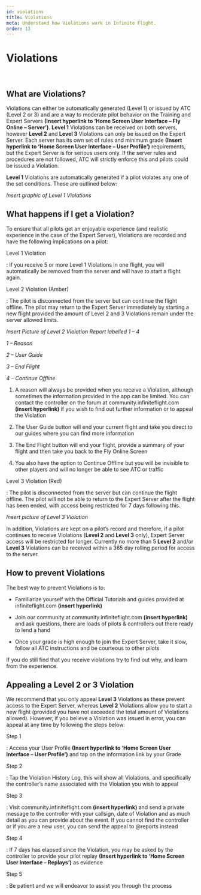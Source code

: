 ```yaml
---
id: violations
title: Violations
meta: Understand how Violations work in Infinite Flight.
order: 13
---
```


# Violations

​               

## What are Violations?

 

Violations can either be automatically generated (Level 1) or issued by ATC (Level 2 or 3) and are a way to moderate pilot behavior on the Training and Expert Servers **(Insert hyperlink to ‘Home Screen User Interface – Fly Online – Server’)**. **Level 1** Violations can be received on both servers, however **Level 2** and **Level 3** Violations can only be issued on the Expert Server. Each server has its own set of rules and minimum grade **(Insert hyperlink to ‘Home Screen User Interface – User Profile’)** requirements, but the Expert Server is for serious users only. If the server rules and procedures are not followed, ATC will strictly enforce this and pilots could be issued a Violation. 

 

**Level 1** Violations are automatically generated if a pilot violates any one of the set conditions. These are outlined below:

 

*Insert graphic of Level 1 Violations*

 

## What happens if I get a Violation?

 

To ensure that all pilots get an enjoyable experience (and realistic experience in the case of the Expert Server), Violations are recorded and have the following implications on a pilot:



Level 1 Violation

: If you receive 5 or more Level 1 Violations in one flight, you will automatically be removed from the server and will have to start a flight again.



Level 2 Violation (Amber)

: The pilot is disconnected from the server but can continue the flight offline. The pilot may return to the Expert Server immediately by starting a new flight provided the amount of Level 2 and 3 Violations remain under the server allowed limits.

 

*Insert Picture of Level 2 Violation Report labelled 1 – 4*

 

*1 – Reason*

*2 – User Guide*

*3 – End Flight*

*4 – Continue Offline*

 

1. A reason will always be provided when you receive a Violation, although sometimes the information provided in the app can be limited. You can contact the controller on the forum at community.infiniteflight.com **(insert hyperlink)** if you wish to find out further information or to appeal the Violation

 

2. The User Guide button will end your current flight and take you direct to our guides where you can find more information

 

3. The End Flight button will end your flight, provide a summary of your flight and then take you back to the Fly Online Screen

 

4. You also have the option to Continue Offline but you will be invisible to other players and will no longer be able to see ATC or traffic



Level 3 Violation (Red)

: The pilot is disconnected from the server but can continue the flight offline. The pilot will not be able to return to the Expert Server after the flight has been ended, with access being restricted for 7 days following this.



*Insert picture of Level 3 Violation*

 

In addition, Violations are kept on a pilot’s record and therefore, if a pilot continues to receive Violations (**Level 2** and **Level 3** only), Expert Server access will be restricted for longer. Currently no more than 5 **Level 2** and/or **Level 3** Violations can be received within a 365 day rolling period for access to the server.

 

## How to prevent Violations

 

The best way to prevent Violations is to:

 

* Familiarize yourself with the Official Tutorials and guides provided at infiniteflight.com **(insert hyperlink)**

* Join our community at community.infiniteflight.com **(insert hyperlink)** and ask questions, there are loads of pilots & controllers out there ready to lend a hand

* Once your grade is high enough to join the Expert Server, take it slow, follow all ATC instructions and be courteous to other pilots

 

If you do still find that you receive violations try to find out why, and learn from the experience.

 

## Appealing a Level 2 or 3 Violation

 

We recommend that you only appeal **Level 3** Violations as these prevent access to the Expert Server, whereas **Level 2** Violations allow you to start a new flight (provided you have not exceeded the total amount of Violations allowed). However, if you believe a Violation was issued in error, you can appeal at any time by following the steps below:

 

Step 1

: Access your User Profile **(Insert hyperlink to ‘Home Screen User Interface – User Profile’)** and tap on the information link by your Grade

 

Step 2

: Tap the Violation History Log, this will show all Violations, and specifically the controller’s name associated with the Violation you wish to appeal

 

Step 3

: Visit community.infiniteflight.com **(insert hyperlink)** and send a private message to the controller with your callsign, date of Violation and as much detail as you can provide about the event. If you cannot find the controller or if you are a new user, you can send the appeal to @reports instead

 

Step 4

: If 7 days has elapsed since the Violation, you may be asked by the controller to provide your pilot replay **(Insert hyperlink to ‘Home Screen User Interface – Replays’)** as evidence

 

Step 5

: Be patient and we will endeavor to assist you through the process

 

 